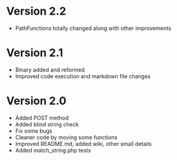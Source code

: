 # Version 2.2
* PathFunctions totally changed along with other improvements

# Version 2.1
* Binary added and reformed
* Improved code execution and markdown file changes

# Version 2.0
* Added POST method
* Added blind string check
* Fix some bugs
* Cleaner code by moving some functions
* Improved README.md, added wiki, other small details
* Added match_string.php tests
